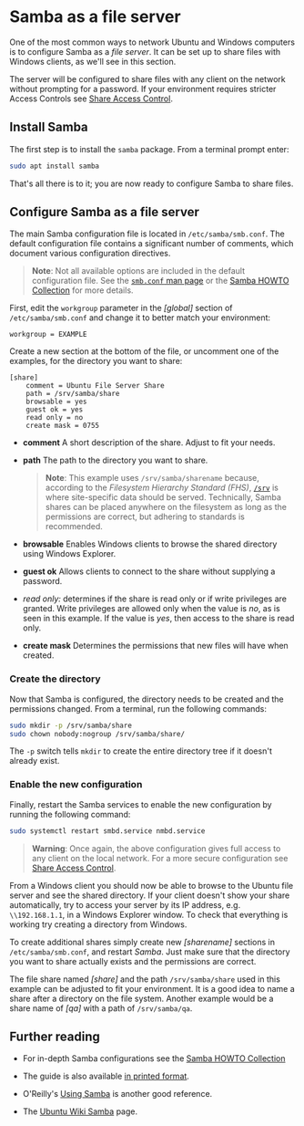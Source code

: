 # Samba as a file server

One of the most common ways to network Ubuntu and Windows computers is to configure Samba as a *file server*. It can be set up to share files with Windows clients, as we'll see in this section. 

The server will be configured to share files with any client on the network without prompting for a password. If your environment requires stricter Access Controls see [Share Access Control](share-access-controls.md).

## Install Samba

The first step is to install the `samba` package. From a terminal prompt enter:

```bash
sudo apt install samba
```

That's all there is to it; you are now ready to configure Samba to share files.

## Configure Samba as a file server

The main Samba configuration file is located in `/etc/samba/smb.conf`. The default configuration file contains a significant number of comments, which document various configuration directives.

> **Note**:
> Not all available options are included in the default configuration file. See the [`smb.conf` man page](https://www.samba.org/samba/docs/current/man-html/smb.conf.5.html) or the [Samba HOWTO Collection](https://www.samba.org/samba/docs/old/Samba3-HOWTO/) for more details.

First, edit the `workgroup` parameter in the *\[global\]* section of `/etc/samba/smb.conf` and change it to better match your environment:

```text
workgroup = EXAMPLE
```

Create a new section at the bottom of the file, or uncomment one of the examples, for the directory you want to share:

```text
[share]
    comment = Ubuntu File Server Share
    path = /srv/samba/share
    browsable = yes
    guest ok = yes
    read only = no
    create mask = 0755
```

- **comment**
A short description of the share. Adjust to fit your needs.

- **path**
The path to the directory you want to share.
    
  > **Note**:
  > This example uses `/srv/samba/sharename` because, according to the *Filesystem Hierarchy Standard (FHS)*, [`/srv`](http://www.pathname.com/fhs/pub/fhs-2.3.html#SRVDATAFORSERVICESPROVIDEDBYSYSTEM) is where site-specific data should be served. Technically, Samba shares can be placed anywhere on the filesystem as long as the permissions are correct, but adhering to standards is recommended.

- **browsable**
Enables Windows clients to browse the shared directory using Windows Explorer.

- **guest ok**
Allows clients to connect to the share without supplying a password.

- *read only:* determines if the share is read only or if write privileges are granted. Write privileges are allowed only when the value is *no*, as is seen in this example. If the value is *yes*, then access to the share is read only.

- **create mask**
Determines the permissions that new files will have when created.

### Create the directory

Now that Samba is configured, the directory needs to be created and the permissions changed. From a terminal, run the following commands:

```bash
sudo mkdir -p /srv/samba/share
sudo chown nobody:nogroup /srv/samba/share/
```

The `-p` switch tells `mkdir` to create the entire directory tree if it doesn't already exist.

### Enable the new configuration

Finally, restart the Samba services to enable the new configuration by running the following command:

```bash
sudo systemctl restart smbd.service nmbd.service
```

> **Warning**:
> Once again, the above configuration gives full access to any client on the local network. For a more secure configuration see [Share Access Control](share-access-controls.md).

From a Windows client you should now be able to browse to the Ubuntu file server and see the shared directory. If your client doesn't show your share automatically, try to access your server by its IP address, e.g. `\\192.168.1.1`, in a Windows Explorer window. To check that everything is working try creating a directory from Windows.

To create additional shares simply create new *\[sharename\]* sections in `/etc/samba/smb.conf`, and restart *Samba*. Just make sure that the directory you want to share actually exists and the permissions are correct.

The file share named *\[share\]* and the path `/srv/samba/share` used in this example can be adjusted to fit your environment. It is a good idea to name a share after a directory on the file system. Another example would be a share name of *\[qa\]* with a path of `/srv/samba/qa`.

## Further reading

  - For in-depth Samba configurations see the [Samba HOWTO Collection](https://www.samba.org/samba/docs/old/Samba3-HOWTO/)

  - The guide is also available [in printed format](http://www.amazon.com/exec/obidos/tg/detail/-/0131882228).

  - O'Reilly's [Using Samba](http://www.oreilly.com/catalog/9780596007690/) is another good reference.

  - The [Ubuntu Wiki Samba](https://help.ubuntu.com/community/Samba) page.
